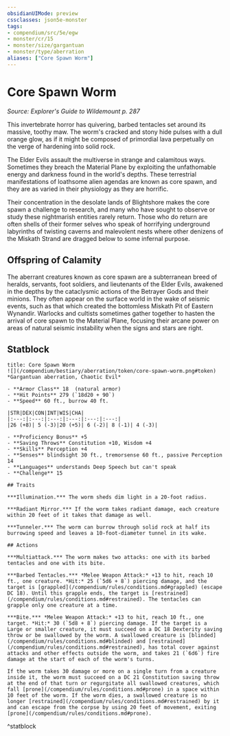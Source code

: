 ```yaml
---
obsidianUIMode: preview
cssclasses: json5e-monster
tags:
- compendium/src/5e/egw
- monster/cr/15
- monster/size/gargantuan
- monster/type/aberration
aliases: ["Core Spawn Worm"]
---
```

# Core Spawn Worm
*Source: Explorer's Guide to Wildemount p. 287*  

This invertebrate horror has quivering, barbed tentacles set around its massive, toothy maw. The worm's cracked and stony hide pulses with a dull orange glow, as if it might be composed of primordial lava perpetually on the verge of hardening into solid rock.

The Elder Evils assault the multiverse in strange and calamitous ways. Sometimes they breach the Material Plane by exploiting the unfathomable energy and darkness found in the world's depths. These terrestrial manifestations of loathsome alien agendas are known as core spawn, and they are as varied in their physiology as they are horrific.

Their concentration in the desolate lands of Blightshore makes the core spawn a challenge to research, and many who have sought to observe or study these nightmarish entities rarely return. Those who do return are often shells of their former selves who speak of horrifying underground labyrinths of twisting caverns and malevolent nests where other denizens of the Miskath Strand are dragged below to some infernal purpose.

## Offspring of Calamity

The aberrant creatures known as core spawn are a subterranean breed of heralds, servants, foot soldiers, and lieutenants of the Elder Evils, awakened in the depths by the cataclysmic actions of the Betrayer Gods and their minions. They often appear on the surface world in the wake of seismic events, such as that which created the bottomless Miskath Pit of Eastern Wynandir. Warlocks and cultists sometimes gather together to hasten the arrival of core spawn to the Material Plane, focusing their arcane power on areas of natural seismic instability when the signs and stars are right.

## Statblock

```ad-statblock
title: Core Spawn Worm
![](/compendium/bestiary/aberration/token/core-spawn-worm.png#token)
*Gargantuan aberration, Chaotic Evil*

- **Armor Class** 18  (natural armor)
- **Hit Points** 279 (`18d20 + 90`)
- **Speed** 60 ft., burrow 40 ft.

|STR|DEX|CON|INT|WIS|CHA|
|:---:|:---:|:---:|:---:|:---:|:---:|
|26 (+8)| 5 (-3)|20 (+5)| 6 (-2)| 8 (-1)| 4 (-3)|

- **Proficiency Bonus** +5
- **Saving Throws** Constitution +10, Wisdom +4
- **Skills** Perception +4
- **Senses** blindsight 30 ft., tremorsense 60 ft., passive Perception 14
- **Languages** understands Deep Speech but can't speak
- **Challenge** 15

## Traits

***Illumination.*** The worm sheds dim light in a 20-foot radius.

***Radiant Mirror.*** If the worm takes radiant damage, each creature within 20 feet of it takes that damage as well.

***Tunneler.*** The worm can burrow through solid rock at half its burrowing speed and leaves a 10-foot-diameter tunnel in its wake.

## Actions

***Multiattack.*** The worm makes two attacks: one with its barbed tentacles and one with its bite.

***Barbed Tentacles.*** *Melee Weapon Attack:* +13 to hit, reach 10 ft., one creature. *Hit:* 25 (`5d6 + 8`) piercing damage, and the target is [grappled](/compendium/rules/conditions.md#grappled) (escape DC 18). Until this grapple ends, the target is [restrained](/compendium/rules/conditions.md#restrained). The tentacles can grapple only one creature at a time.

***Bite.*** *Melee Weapon Attack:* +13 to hit, reach 10 ft., one target. *Hit:* 30 (`5d8 + 8`) piercing damage. If the target is a Large or smaller creature, it must succeed on a DC 18 Dexterity saving throw or be swallowed by the worm. A swallowed creature is [blinded](/compendium/rules/conditions.md#blinded) and [restrained](/compendium/rules/conditions.md#restrained), has total cover against attacks and other effects outside the worm, and takes 21 (`6d6`) fire damage at the start of each of the worm's turns.

If the worm takes 30 damage or more on a single turn from a creature inside it, the worm must succeed on a DC 21 Constitution saving throw at the end of that turn or regurgitate all swallowed creatures, which fall [prone](/compendium/rules/conditions.md#prone) in a space within 10 feet of the worm. If the worm dies, a swallowed creature is no longer [restrained](/compendium/rules/conditions.md#restrained) by it and can escape from the corpse by using 20 feet of movement, exiting [prone](/compendium/rules/conditions.md#prone).
```
^statblock